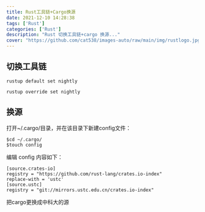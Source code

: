 ```yaml
---
title: Rust工具链+Cargo换源
date: 2021-12-10 14:28:38
tags: ['Rust']
categories: ['Rust']
description: "Rust 切换工具链+cargo 换源..."
cover: "https://github.com/cat538/images-auto/raw/main/img/rustlogo.jpg"
---
```


## 切换工具链

```
rustup default set nightly

rustup override set nightly
```

## 换源

打开~/.cargo/目录，并在该目录下新建config文件：

```text
$cd ~/.cargo/
$touch config
```

编辑 config 内容如下：

```text
[source.crates-io]
registry = "https://github.com/rust-lang/crates.io-index"
replace-with = 'ustc'
[source.ustc]
registry = "git://mirrors.ustc.edu.cn/crates.io-index"
```

把cargo更换成中科大的源
